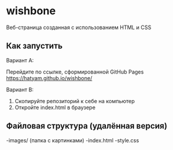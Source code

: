# wishbone
Веб-страница созданная с использованием HTML и CSS

## Как запустить
Вариант A:

Перейдите по ссылке, сформированной GitHub Pages https://hatyam.github.io/wishbone/

Вариант B:
1. Скопируйте репозиторий к себе на компьютер
2. Откройте index.html в браузере

## Файловая структура (удалённая версия)
-images/ (папка с картинками)
-index.html
-style.css
